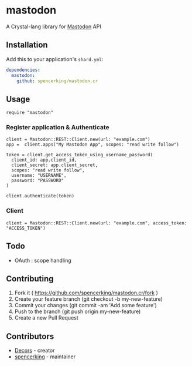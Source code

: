# mastodon

A Crystal-lang library for [Mastodon](https://github.com/tootsuite/mastodon/) API

## Installation

Add this to your application's `shard.yml`:

```yaml
dependencies:
  mastodon:
    github: spencerking/mastodon.cr
```

## Usage

```crystal
require "mastodon"
```

### Register application & Authenticate

```crystal
client = Mastodon::REST::Client.new(url: "example.com")
app =  client.apps("My Mastodon App", scopes: "read write follow")

token = client.get_access_token_using_username_password(
  client_id: app.client_id,
  client_secret: app.client_secret,
  scopes: "read write follow",
  username: "USERNAME",
  password: "PASSWORD"
)

client.authenticate(token)
```

### Client

```crystal
client = Mastodon::REST::Client.new(url: "example.com", access_token: "ACCESS_TOKEN")
```

## Todo

* OAuth : scope handling

## Contributing

1. Fork it ( https://github.com/spencerking/mastodon.cr/fork )
2. Create your feature branch (git checkout -b my-new-feature)
3. Commit your changes (git commit -am 'Add some feature')
4. Push to the branch (git push origin my-new-feature)
5. Create a new Pull Request

## Contributors

- [Decors](https://github.com/decors)  - creator
- [spencerking](https://github.com/spencerking)  - maintainer
